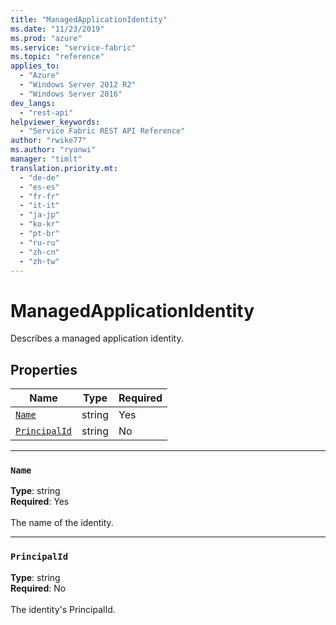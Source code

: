 ```yaml
---
title: "ManagedApplicationIdentity"
ms.date: "11/23/2019"
ms.prod: "azure"
ms.service: "service-fabric"
ms.topic: "reference"
applies_to: 
  - "Azure"
  - "Windows Server 2012 R2"
  - "Windows Server 2016"
dev_langs: 
  - "rest-api"
helpviewer_keywords: 
  - "Service Fabric REST API Reference"
author: "rwike77"
ms.author: "ryanwi"
manager: "timlt"
translation.priority.mt: 
  - "de-de"
  - "es-es"
  - "fr-fr"
  - "it-it"
  - "ja-jp"
  - "ko-kr"
  - "pt-br"
  - "ru-ru"
  - "zh-cn"
  - "zh-tw"
---
```

# ManagedApplicationIdentity

Describes a managed application identity.

## Properties
| Name | Type | Required |
| --- | --- | --- |
| [`Name`](#name) | string | Yes |
| [`PrincipalId`](#principalid) | string | No |

____
### `Name`
__Type__: string <br/>
__Required__: Yes<br/>
<br/>
The name of the identity.

____
### `PrincipalId`
__Type__: string <br/>
__Required__: No<br/>
<br/>
The identity's PrincipalId.
